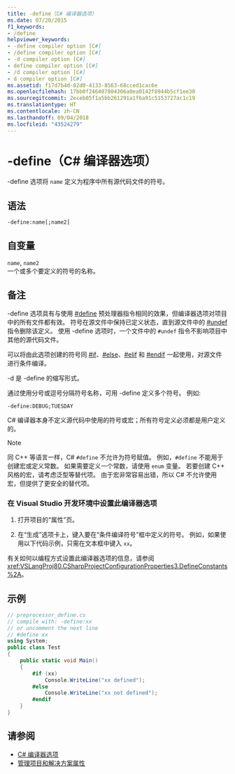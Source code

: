 ```yaml
---
title: -define（C# 编译器选项）
ms.date: 07/20/2015
f1_keywords:
- /define
helpviewer_keywords:
- -define compiler option [C#]
- /define compiler option [C#]
- -d compiler option [C#]
- define compiler option [C#]
- /d compiler option [C#]
- d compiler option [C#]
ms.assetid: f17d7b4d-82d0-4133-8563-68cced1cac6e
ms.openlocfilehash: 17bb0f246407804306a0ea0142f8944b5cf1ee30
ms.sourcegitcommit: 2eceb05f1a5bb261291a1f6a91c5153727ac1c19
ms.translationtype: HT
ms.contentlocale: zh-CN
ms.lasthandoff: 09/04/2018
ms.locfileid: "43524279"
---
```

# <a name="-define-c-compiler-options"></a>-define（C# 编译器选项）
-define 选项将 `name` 定义为程序中所有源代码文件的符号。  
  
## <a name="syntax"></a>语法  
  
```console  
-define:name[;name2]  
```  
  
## <a name="arguments"></a>自变量  
 `name`, `name2`  
 一个或多个要定义的符号的名称。  
  
## <a name="remarks"></a>备注  
 -define 选项具有与使用 [#define](../../../csharp/language-reference/preprocessor-directives/preprocessor-define.md) 预处理器指令相同的效果，但编译器选项对项目中的所有文件都有效。 符号在源文件中保持已定义状态，直到源文件中的 [#undef](../../../csharp/language-reference/preprocessor-directives/preprocessor-undef.md) 指令删除该定义。 使用 -define 选项时，一个文件中的 `#undef` 指令不影响项目中其他的源代码文件。  
  
 可以将由此选项创建的符号同 [#if](../../../csharp/language-reference/preprocessor-directives/preprocessor-if.md)、[#else](../../../csharp/language-reference/preprocessor-directives/preprocessor-else.md)、[#elif](../../../csharp/language-reference/preprocessor-directives/preprocessor-elif.md) 和 [#endif](../../../csharp/language-reference/preprocessor-directives/preprocessor-endif.md) 一起使用，对源文件进行条件编译。  
  
 -d 是 -define 的缩写形式。  
  
 通过使用分号或逗号分隔符号名称，可用 -define 定义多个符号。 例如:  
  
```console  
-define:DEBUG;TUESDAY  
```  
  
 C# 编译器本身不定义源代码中使用的符号或宏；所有符号定义必须都是用户定义的。  
  
> [!NOTE]
>  同 C++ 等语言一样，C# `#define` 不允许为符号赋值。 例如，`#define` 不能用于创建宏或定义常数。 如果需要定义一个常数，请使用 `enum` 变量。 若要创建 C++ 风格的宏，请考虑泛型等替代项。 由于宏非常容易出错，所以 C# 不允许使用宏，但提供了更安全的替代项。  
  
### <a name="to-set-this-compiler-option-in-the-visual-studio-development-environment"></a>在 Visual Studio 开发环境中设置此编译器选项  
  
1.  打开项目的“属性”页。  
  
2.  在“生成”选项卡上，键入要在“条件编译符号”框中定义的符号。 例如，如果使用以下代码示例，只需在文本框中键入 `xx`。  
  
 有关如何以编程方式设置此编译器选项的信息，请参阅 <xref:VSLangProj80.CSharpProjectConfigurationProperties3.DefineConstants%2A>。  
  
## <a name="example"></a>示例  
  
```csharp  
// preprocessor_define.cs  
// compile with: -define:xx  
// or uncomment the next line  
// #define xx  
using System;  
public class Test   
{  
    public static void Main()   
    {  
        #if (xx)   
            Console.WriteLine("xx defined");  
        #else  
            Console.WriteLine("xx not defined");  
        #endif  
    }  
}  
```  
  
## <a name="see-also"></a>请参阅  

- [C# 编译器选项](../../../csharp/language-reference/compiler-options/index.md)  
- [管理项目和解决方案属性](/visualstudio/ide/managing-project-and-solution-properties)
